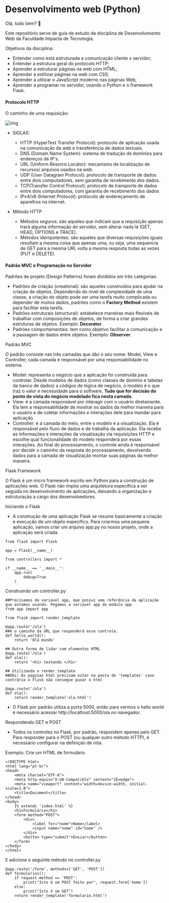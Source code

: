 

# Desenvolvimento web (Python)

Olá, tudo bem? :call_me_hand:

Este repositório serve de guia de estudo da disciplina de Desenvolvimento Web da Faculdade Impacta de Tecnologia. 

Objetivos da disciplina: 

- Entender como está estruturada a comunicação cliente x servidor;
- Entender a estrutura geral do protocolo HTTP;
- Aprender a estruturar páginas na web com HTML;
- Aprender a estilizar páginas na web com CSS;
- Aprender a utilizar o JavaScript moderno nas páginas Web;
- Aprender a programar no servidor, usando o Python e o framework Flask.



#### Protocolo HTTP 

O caminho de uma requisição: 



![img](https://lh5.googleusercontent.com/C_Gh_tIvxGsYUO-s2z4Ps-bOv6LCbtUuquMyT4aQ-FccLFTzzTqfoj7ChXQKKaYp4W7iCFrwHggQ4bI1x-N62AnOGgVwJt51DmgmG7fYA-McUEFCDS9m5KK5VpZ3s55O4qNSVaIX)

- SIGLAS: 
  - HTTP (HyperText Transfer Protocol): protocolo de aplicação usada na comunicação da web e transferência de dados textuais. 
  - DNS (Domain Name System): sistema de tradução de domínios para endereços de IP's.
  - URL (Uniform Resorce Locator): mecanismo de localização de recursos/ arquivos usados na web.
  - UDP (User Datagram Protocol): protocolo de transporte de dados entre dois computadores, sem garantia de recebimento dos dados. 
  - TCP(Transfer Control Protocol): protocolo de transporte de dados entre dois computadores, com garantia de recebimento dos dados
  - IPv4/v6 (Internet Protocol): protocolo de endereçamento de aparelhos na internet.  

- Método HTTP
  - Métodos seguros: são aqueles que indicam que a requisição apenas trará alguma informação do servidor, sem alterar nada lá (GET, HEAD, OPTIONS e TRACE). 
  - Métodos idempotentes: são aqueles que diversas requisições iguais resultam a mesma coisa que apenas uma, ou seja, uma sequencia de GET para a mesma URL volta a mesma resposta todas as vezes (PUT e DELETE).



#### Padrão MVC e Programação no Servidor

Padrões de projeto (Design Patterns) foram divididos em três categorias:

- Padrões de criação (creational): são aqueles construídos para ajudar na criação de objetos. Dependendo do nível de complexidade de uma classe, a criação do objeto pode ser uma tarefa muito complicada ou depender de muitos dados, padrões como o **Factory Method** existem para facilitar esta tarefa. 
- Padrões estruturais (structural): estabelece maneiras mais flexíveis de trabalhar com composições de objetos, de forma a criar grandes estruturas de objetos. Exemplo: **Decorator**.
- Padrões comportamentais: tem como objetivo facilitar a comunicação e a passagem de dados entre objetos. Exemplo: **Observer**.

Padrão MVC

O padrão consiste nas três camadas que dão o seu nome: Model, View e Controller, cada camada é responsável por uma responsabilidade no sistema. 

- Model: representa o negócio que a aplicação foi construída para controlar. Desde modelos de dados (como classes de domínio e tabelas de banco de dados) a códigos de lógica de negócio, o modelo é o que traz o valor e necessidade para o software. **Tudo que for decisão do ponto de vista do negócio modelado fica nesta camada**.
- View: é a camada responsável por interagir com o usuário diretamente. Ela tem a responsabilidade de mostrar os dados da melhor maneira para o usuário e de coletar informações e interações dele para mandar para aplicação. 
- Controller: é a camada do meio, entre o modelo e a visualização. Ela é responsável pelo fluxo de dados e de trabalha da aplicação. Ela recebe as informações e interações da visualização via requisições HTTP e escolhe qual funcionalidade do modelo responderá por essas interações. Ao final do processamento, o controle ainda é responsável por decidir o caminho da resposta do processamento, devolvendo dados para a camada de visualização montar suas páginas da melhor maneira. 

Flask Framework

O Flask é um micro framework escrito em Python para a construção de aplicações web. O Flask não impõe uma arquitetura específica a ser seguida no desenvolvimento de aplicações, deixando a organização e estruturação a cargo dos desenvolvedores. 

Iniciando o Flask

- A construção de uma aplicação Flask se resume basicamente a criação e execução de um objeto específico. Para criarmos uma pequena aplicação, vamos criar um arquivo app.py no nosso projeto, onde a aplicação será criada.

```
from flask import Flask

app = Flask(__name__)

from controllers import * 

if __name__ == '__main__':
    app.run(
        debug=True
    )

```

Construindo um controller.py

```
##Precisamos da variavel app, que possui uma referência da aplicação que estamos usando. Pegamos a variavel app do módulo app
from app import app 

from flask import render_template

@app.route('/ola') 
##é o caminho da URL que responderá esse controle.
def hello_world():
	return 'Olá mundo'

## Outra forma de lidar com elementos HTML
@app.route('/ola')
def ola():
    return '<h1> testando </h1>'
    
## Utilizando o render_template
##Obs: As paginas html precisam estar na pasta de 'templates' caso contrário o Flask não consegue puxar o html

@app.route('/ola')
def ola():
    return render_template('ola.html')
```

- O Flask por padrão utiliza a porta 5000, então para vermos o hello world é necessário acessar http://localhost:5000/ola no navegador.

Respondendo GET e POST

- Todos os controles no Flask, por padrão, respondem apenas pelo GET. Para responder para o POST (ou qualquer outro método HTTP), é necessário configurar na definição de rota. 

Exemplo: Crie um HTML de formulário

```
<!DOCTYPE html>
<html lang="pt-br">
<head>
    <meta charset="UTF-8">
    <meta http-equiv="X-UA-Compatible" content="IE=edge">
    <meta name="viewport" content="width=device-width, initial-scale=1.0">
    <title>Document</title>
</head>
<body>
    {% extends 'index.html' %}
    <h1>Formulário</h1>
    <form method="POST">
        <div>
            <label for="nome">Nome</label>
            <input name="nome" id="nome" />
        </div>
        <button type="submit">Enviar</button>
    </form>
</body>
</html>
```

E adicione o seguinte método no controller.py

```
@app.route('/form', methods=['GET', 'POST'])
def formularios():
    if request.method == 'POST':
        print("Isto é um POST feito por", request.form['nome'])
    else:
        print("Isto é um GET")
    return render_template('formulario.html')
```

